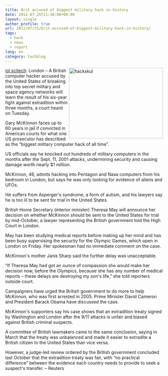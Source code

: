 ```yaml
---
title: Brit accused of biggest military hack in history
date: 2012-07-25T21:36:00+00:00
layout: single
author_profile: true
url: 2012/07/25/brit-accused-of-biggest-military-hack-in-history/
tags:
  - hack
  - news
  - report
lang: en
category: techblog
---
```

<a href="http://lh3.ggpht.com/-Nw5hTsm-SNA/UBBf0FKGSuI/AAAAAAAAGmQ/VdF0avOLTOg/s1600-h/hackskul%25255B2%25255D.jpg" target="_blank"><img title="hackskul" border="0" alt="hackskul" align="right" src="http://lh5.ggpht.com/-6uTUcKDtqxY/UBBf2tYSJCI/AAAAAAAAGmY/dAVBzAN100Q/hackskul_thumb.jpg?imgmax=800" width="300" height="225" /></a><a href="http://www.iol.co.za/scitech/technology/security/brit-accused-of-biggest-military-hack-in-history-1.1348854" target="_blank">iol scitech</a>: London &#8211; A British computer hacker accused by the United States of breaking into top secret military and space agency networks will learn the result of his six-year fight against extradition within three months, a court heard on Tuesday. 

Gary McKinnon faces up to 60 years in jail if convicted in American courts for what one US prosecutor has described as the “biggest military computer hack of all time”. 

US officials say he knocked out hundreds of military computers in the months after the Sept. 11, 2001 attacks, undermining security and causing damage worth nearly $1 million. 

McKinnon, 46, admits hacking into Pentagon and Nasa computers from his bedroom in London, but says he was only looking for evidence of aliens and UFOs. 

He suffers from Asperger's syndrome, a form of autism, and his lawyers say he is too ill to be sent for trial in the United States. 

British Home Secretary (interior minister) Theresa May will announce her decision on whether McKinnon should be sent to the United States for trial by mid-October, a lawyer representing the British government told the High Court in London. 

May has been studying medical reports before making up her mind and has been busy supervising the security for the Olympic Games, which open in London on Friday. Her spokesman had no immediate comment on the case. 

McKinnon's mother Janis Sharp said the further delay was unacceptable. 

“If Theresa May had got an ounce of compassion she would make her decision now, before the Olympics, because she has any number of medical reports &#8211; these delays are destroying my son's life,” she told reporters outside court. 

Campaigners have urged the British government to do more to help McKinnon, who was first arrested in 2005. Prime Minister David Cameron and President Barack Obama have discussed the case. 

McKinnon's supporters say his case shows that an extradition treaty signed by Washington and London after the 9/11 attacks is unfair and biased against British criminal suspects. 

A committee of British lawmakers came to the same conclusion, saying in March that the treaty was unbalanced and made it easier to extradite a British citizen to the United States than vice versa. 

However, a judge-led review ordered by the British government concluded last October that the extradition treaty was fair, with “no practical difference” between the evidence each country needs to provide to seek a suspect's transfer. &#8211; Reuters